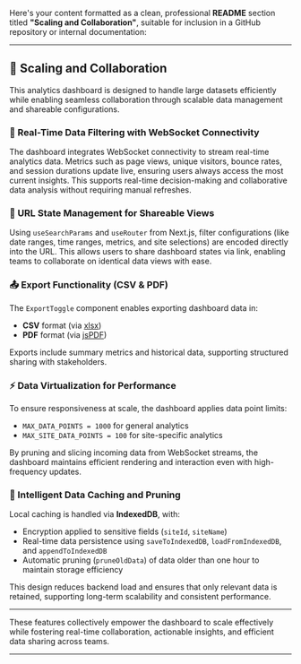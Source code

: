 Here's your content formatted as a clean, professional **README** section titled **"Scaling and Collaboration"**, suitable for inclusion in a GitHub repository or internal documentation:

---

## 🚀 Scaling and Collaboration

This analytics dashboard is designed to handle large datasets efficiently while enabling seamless collaboration through scalable data management and shareable configurations.

### 🔌 Real-Time Data Filtering with WebSocket Connectivity

The dashboard integrates WebSocket connectivity to stream real-time analytics data. Metrics such as page views, unique visitors, bounce rates, and session durations update live, ensuring users always access the most current insights. This supports real-time decision-making and collaborative data analysis without requiring manual refreshes.

### 🔗 URL State Management for Shareable Views

Using `useSearchParams` and `useRouter` from Next.js, filter configurations (like date ranges, time ranges, metrics, and site selections) are encoded directly into the URL. This allows users to share dashboard states via link, enabling teams to collaborate on identical data views with ease.

### 📤 Export Functionality (CSV & PDF)

The `ExportToggle` component enables exporting dashboard data in:

* **CSV** format (via [xlsx](https://www.npmjs.com/package/xlsx))
* **PDF** format (via [jsPDF](https://www.npmjs.com/package/jspdf))

Exports include summary metrics and historical data, supporting structured sharing with stakeholders.

### ⚡ Data Virtualization for Performance

To ensure responsiveness at scale, the dashboard applies data point limits:

* `MAX_DATA_POINTS = 1000` for general analytics
* `MAX_SITE_DATA_POINTS = 100` for site-specific analytics

By pruning and slicing incoming data from WebSocket streams, the dashboard maintains efficient rendering and interaction even with high-frequency updates.

### 🧠 Intelligent Data Caching and Pruning

Local caching is handled via **IndexedDB**, with:

* Encryption applied to sensitive fields (`siteId`, `siteName`)
* Real-time data persistence using `saveToIndexedDB`, `loadFromIndexedDB`, and `appendToIndexedDB`
* Automatic pruning (`pruneOldData`) of data older than one hour to maintain storage efficiency

This design reduces backend load and ensures that only relevant data is retained, supporting long-term scalability and consistent performance.

---

These features collectively empower the dashboard to scale effectively while fostering real-time collaboration, actionable insights, and efficient data sharing across teams.

---

